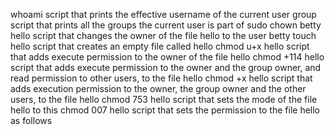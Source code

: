 whoami script that prints the effective username of the current user
group script that prints all the groups the current user is part of
sudo chown betty hello script that changes the owner of the file hello to the user betty
touch hello  script that creates an empty file called hello
chmod u+x hello script that adds execute permission to the owner of the file hello
chmod +114 hello  script that adds execute permission to the owner and the group owner, and read permission to other users, to the file hello
chmod +x hello script that adds execution permission to the owner, the group owner and the other users, to the file hello
chmod 753 hello script that sets the mode of the file hello to this
chmod 007 hello script that sets the permission to the file hello as follows

